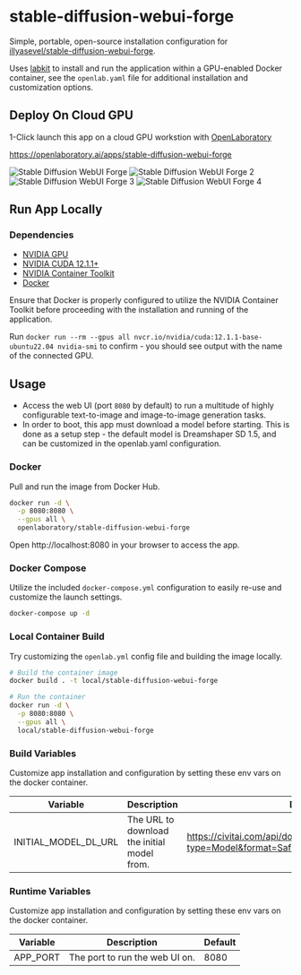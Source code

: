 # stable-diffusion-webui-forge
Simple, portable, open-source installation configuration for [illyasevel/stable-diffusion-webui-forge](https://github.com/lllyasviel/stable-diffusion-webui-forge).

Uses [labkit](https://github.com/underhill-ai/labkit) to install and run the application within a GPU-enabled Docker container, see the `openlab.yaml` file for additional installation and customization options.

## Deploy On Cloud GPU

1-Click launch this app on a cloud GPU workstion with [OpenLaboratory](https://openlaboratory.ai)

https://openlaboratory.ai/apps/stable-diffusion-webui-forge


![Stable Diffusion WebUI Forge](https://localbarn.openlaboratory.ai/_next/image?url=%2Fapps%2Fstable-diffusion-webui%2Ft2i.png&w=3840&q=75)
![Stable Diffusion WebUI Forge 2](https://localbarn.openlaboratory.ai/_next/image?url=%2Fapps%2Fstable-diffusion-webui%2Fcontrolnet.png&w=3840&q=75)
![Stable Diffusion WebUI Forge 3](https://localbarn.openlaboratory.ai/_next/image?url=%2Fapps%2Fstable-diffusion-webui%2Finpainting.png&w=3840&q=75)
![Stable Diffusion WebUI Forge 4](https://localbarn.openlaboratory.ai/_next/image?url=%2Fapps%2Fstable-diffusion-webui%2Fextensions.png&w=3840&q=75)

## Run App Locally

### Dependencies

- [NVIDIA GPU](https://developer.nvidia.com/cuda-gpus)
- [NVIDIA CUDA 12.1.1+](https://docs.nvidia.com/cuda/cuda-installation-guide-linux/)
- [NVIDIA Container Toolkit](https://docs.nvidia.com/datacenter/cloud-native/container-toolkit/latest/install-guide.html)
- [Docker](https://docs.docker.com/engine/install/)

Ensure that Docker is properly configured to utilize the NVIDIA Container Toolkit before proceeding with the installation and running of the application.

Run `docker run --rm --gpus all nvcr.io/nvidia/cuda:12.1.1-base-ubuntu22.04 nvidia-smi` to confirm - you should see output with the name of the connected GPU.

## Usage

- Access the web UI (port `8080` by default) to run a multitude of highly configurable text-to-image and image-to-image generation tasks.
- In order to boot, this app must download a model before starting.  This is done as a setup step - the default model is Dreamshaper SD 1.5, and can be customized in the openlab.yaml configuration.


### Docker

Pull and run the image from Docker Hub.

```bash
docker run -d \
  -p 8080:8080 \
  --gpus all \
  openlaboratory/stable-diffusion-webui-forge
```

Open http://localhost:8080 in your browser to access the app.

### Docker Compose

Utilize the included `docker-compose.yml` configuration to easily re-use and customize the launch settings.

```bash
docker-compose up -d
```

### Local Container Build

Try customizing the `openlab.yml` config file and building the image locally.

```bash
# Build the container image
docker build . -t local/stable-diffusion-webui-forge

# Run the container
docker run -d \
  -p 8080:8080 \
  --gpus all \
  local/stable-diffusion-webui-forge
```

### Build Variables

Customize app installation and configuration by setting these env vars on the docker container.

| Variable | Description | Default |
| --- | --- | --- |
| INITIAL_MODEL_DL_URL | The URL to download the initial model from. | https://civitai.com/api/download/models/128713?type=Model&format=SafeTensor&size=pruned&fp=fp16 |


### Runtime Variables

Customize app installation and configuration by setting these env vars on the docker container.

| Variable | Description | Default |
| --- | --- | --- |
| APP_PORT | The port to run the web UI on. | 8080 |
